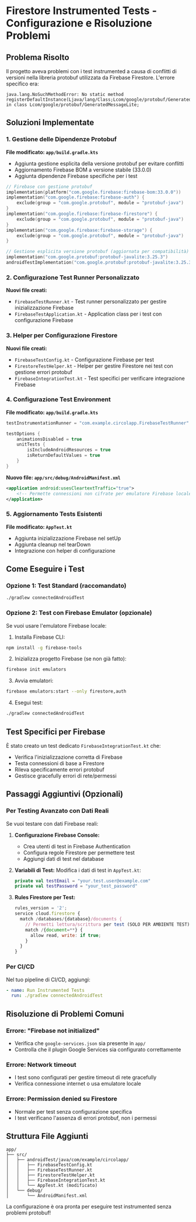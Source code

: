 # Firestore Instrumented Tests - Configurazione e Risoluzione Problemi

## Problema Risolto

Il progetto aveva problemi con i test instrumented a causa di conflitti di versioni nella libreria protobuf utilizzata da Firebase Firestore. L'errore specifico era:

```
java.lang.NoSuchMethodError: No static method registerDefaultInstance(Ljava/lang/Class;Lcom/google/protobuf/GeneratedMessageLite;)V in class Lcom/google/protobuf/GeneratedMessageLite;
```

## Soluzioni Implementate

### 1. Gestione delle Dipendenze Protobuf

**File modificato: `app/build.gradle.kts`**
- Aggiunta gestione esplicita della versione protobuf per evitare conflitti
- Aggiornamento Firebase BOM a versione stabile (33.0.0)
- Aggiunta dipendenze Firebase specifiche per i test

```kotlin
// Firebase con gestione protobuf
implementation(platform("com.google.firebase:firebase-bom:33.0.0"))
implementation("com.google.firebase:firebase-auth") {
    exclude(group = "com.google.protobuf", module = "protobuf-java")
}
implementation("com.google.firebase:firebase-firestore") {
    exclude(group = "com.google.protobuf", module = "protobuf-java")
}
implementation("com.google.firebase:firebase-storage") {
    exclude(group = "com.google.protobuf", module = "protobuf-java")
}

// Gestione esplicita versione protobuf (aggiornata per compatibilità)
implementation("com.google.protobuf:protobuf-javalite:3.25.3")
androidTestImplementation("com.google.protobuf:protobuf-javalite:3.25.3")
```

### 2. Configurazione Test Runner Personalizzato

**Nuovi file creati:**
- `FirebaseTestRunner.kt` - Test runner personalizzato per gestire inizializzazione Firebase
- `FirebaseTestApplication.kt` - Application class per i test con configurazione Firebase

### 3. Helper per Configurazione Firestore

**Nuovi file creati:**
- `FirebaseTestConfig.kt` - Configurazione Firebase per test
- `FirestoreTestHelper.kt` - Helper per gestire Firestore nei test con gestione errori protobuf
- `FirebaseIntegrationTest.kt` - Test specifici per verificare integrazione Firebase

### 4. Configurazione Test Environment

**File modificato: `app/build.gradle.kts`**
```kotlin
testInstrumentationRunner = "com.example.circolapp.FirebaseTestRunner"

testOptions {
    animationsDisabled = true
    unitTests {
        isIncludeAndroidResources = true
        isReturnDefaultValues = true
    }
}
```

**Nuovo file: `app/src/debug/AndroidManifest.xml`**
```xml
<application android:usesCleartextTraffic="true">
    <!-- Permette connessioni non cifrate per emulatore Firebase locale -->
</application>
```

### 5. Aggiornamento Tests Esistenti

**File modificato: `AppTest.kt`**
- Aggiunta inizializzazione Firebase nel setUp
- Aggiunta cleanup nel tearDown
- Integrazione con helper di configurazione

## Come Eseguire i Test

### Opzione 1: Test Standard (raccomandato)
```bash
./gradlew connectedAndroidTest
```

### Opzione 2: Test con Firebase Emulator (opzionale)
Se vuoi usare l'emulatore Firebase locale:

1. Installa Firebase CLI:
```bash
npm install -g firebase-tools
```

2. Inizializza progetto Firebase (se non già fatto):
```bash
firebase init emulators
```

3. Avvia emulatori:
```bash
firebase emulators:start --only firestore,auth
```

4. Esegui test:
```bash
./gradlew connectedAndroidTest
```

## Test Specifici per Firebase

È stato creato un test dedicato `FirebaseIntegrationTest.kt` che:
- Verifica l'inizializzazione corretta di Firebase
- Testa connessioni di base a Firestore
- Rileva specificamente errori protobuf
- Gestisce gracefully errori di rete/permessi

## Passaggi Aggiuntivi (Opzionali)

### Per Testing Avanzato con Dati Reali

Se vuoi testare con dati Firebase reali:

1. **Configurazione Firebase Console:**
   - Crea utenti di test in Firebase Authentication
   - Configura regole Firestore per permettere test
   - Aggiungi dati di test nel database

2. **Variabili di Test:**
   Modifica i dati di test in `AppTest.kt`:
   ```kotlin
   private val testEmail = "your.test.user@example.com"
   private val testPassword = "your_test_password"
   ```

3. **Rules Firestore per Test:**
   ```javascript
   rules_version = '2';
   service cloud.firestore {
     match /databases/{database}/documents {
       // Permetti lettura/scrittura per test (SOLO PER AMBIENTE TEST)
       match /{document=**} {
         allow read, write: if true;
       }
     }
   }
   ```

### Per CI/CD

Nel tuo pipeline di CI/CD, aggiungi:
```yaml
- name: Run Instrumented Tests
  run: ./gradlew connectedAndroidTest
```

## Risoluzione di Problemi Comuni

### Errore: "Firebase not initialized"
- Verifica che `google-services.json` sia presente in `app/`
- Controlla che il plugin Google Services sia configurato correttamente

### Errore: Network timeout
- I test sono configurati per gestire timeout di rete gracefully
- Verifica connessione internet o usa emulatore locale

### Errore: Permission denied su Firestore
- Normale per test senza configurazione specifica
- I test verificano l'assenza di errori protobuf, non i permessi

## Struttura File Aggiunti

```
app/
├── src/
│   ├── androidTest/java/com/example/circolapp/
│   │   ├── FirebaseTestConfig.kt
│   │   ├── FirebaseTestRunner.kt
│   │   ├── FirestoreTestHelper.kt
│   │   ├── FirebaseIntegrationTest.kt
│   │   └── AppTest.kt (modificato)
│   └── debug/
│       └── AndroidManifest.xml
```

La configurazione è ora pronta per eseguire test instrumented senza problemi protobuf!